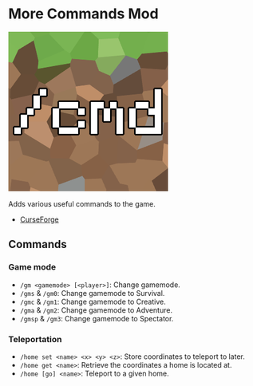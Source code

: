 # More Commands Mod

![MoreCMDs](src/main/resources/assets/morecmds/icon.png)

Adds various useful commands to the game.

- [CurseForge](https://www.curseforge.com/minecraft/mc-mods/morecmds)

## Commands

### Game mode
- `/gm <gamemode> [<player>]`: Change gamemode.
- `/gms` & `/gm0`: Change gamemode to Survival.
- `/gmc` & `/gm1`: Change gamemode to Creative.
- `/gma` & `/gm2`: Change gamemode to Adventure.
- `/gmsp` & `/gm3`: Change gamemode to Spectator.

### Teleportation
- `/home set <name> <x> <y> <z>`: Store coordinates to teleport to later.
- `/home get <name>`: Retrieve the coordinates a home is located at.
- `/home [go] <name>`: Teleport to a given home.
